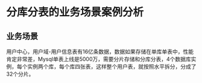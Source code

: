 # 分库分表的业务场景案例分析

## 业务场景

​    用户中心，用户域-用户信息表有16亿条数据，数据如果存储在单库单表中，性能肯定非常差，Mysql单表上线是5000万，需要分片存储和分库分表，4个数据库实例，每个实例两个库，每个库四张表，这样整个用户表，就按照水平拆分，分成了32个分片。

